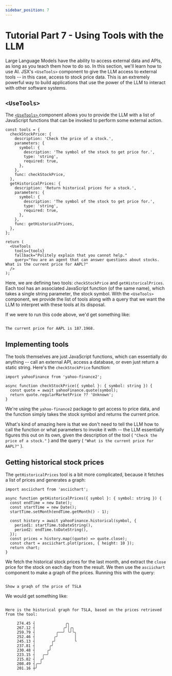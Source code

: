 ```yaml
---
sidebar_position: 7
---
```


# Tutorial Part 7 - Using Tools with the LLM

Large Language Models have the ability to access external data and APIs, as long as you teach
them how to do so. In this section, we'll learn how to use AI. JSX's `<UseTools>` component to
give the LLM access to external tools -- in this case, access to stock price data. This is an
extremely powerful way to build applications that use the power of the LLM to interact with
other software systems.

## `<UseTools>`

The [ `<UseTools>` ](/api/modules/batteries_use_tools#usetools)
component allows you to provide the LLM with a list of JavaScript functions that can be
invoked to perform some external action.

```tsx filename="packages/tutorial/src/tools.tsx"
const tools = {
  checkStockPrice: {
    description: 'Check the price of a stock.',
    parameters: {
      symbol: {
        description: 'The symbol of the stock to get price for.',
        type: 'string',
        required: true,
      },
    },
    func: checkStockPrice,
  },
  getHistoricalPrices: {
    description: 'Return historical prices for a stock.',
    parameters: {
      symbol: {
        description: 'The symbol of the stock to get price for.',
        type: 'string',
        required: true,
      },
    },
    func: getHistoricalPrices,
  },
};

return (
  <UseTools
    tools={tools}
    fallback="Politely explain that you cannot help."
    query="You are an agent that can answer questions about stocks. What is the current price for AAPL?"
  />
);
```

Here, we are defining two tools: `checkStockPrice` and `getHistoricalPrices`. Each tool
has an associated JavaScript function (of the same name), which takes a single string
parameter, the stock symbol. With the `<UseTools>` component, we provide the list of tools
along with a query that we want the LLM to interpret with these tools at its disposal.

If we were to run this code above, we'd get something like:

```

The current price for AAPL is 187.1968.

```

## Implementing tools

The tools themselves are just JavaScript functions, which can essentially
do anything -- call an external API, access a database, or even just
return a static string. Here's the `checkStockPrice` function:

```tsx filename="packages/tutorial/src/tools.tsx"
import yahooFinance from 'yahoo-finance2';

async function checkStockPrice({ symbol }: { symbol: string }) {
  const quote = await yahooFinance.quote(symbol);
  return quote.regularMarketPrice ?? 'Unknown';
}
```

We're using the `yahoo-finance2` package to get access to price data,
and the function simply takes the stock symbol and returns the current
price.

What's kind of amazing here is that we don't need to tell the LLM how
to call the function or what parameters to invoke it with -- the LLM
essentially figures this out on its own, given the description of the
tool ( `"Check the price of a stock."` ) and the query
( `"What is the current price for AAPL?"` ).

## Getting historical stock prices

The `getHistoricalPrices` tool is a bit more complicated, because it
fetches a list of prices and generates a graph:

```tsx filename="packages/tutorial/src/tools.tsx"
import asciichart from 'asciichart';

async function getHistoricalPrices({ symbol }: { symbol: string }) {
  const endTime = new Date();
  const startTime = new Date();
  startTime.setMonth(endTime.getMonth() - 1);

  const history = await yahooFinance.historical(symbol, {
    period1: startTime.toDateString(),
    period2: endTime.toDateString(),
  });
  const prices = history.map((quote) => quote.close);
  const chart = asciichart.plot(prices, { height: 10 });
  return chart;
}
```

We fetch the historical stock prices for the last month, and extract the
`close` price for the stock on each day from the result. We then use the
`asciichart` component to make a graph of the prices. Running this
with the query:

```

Show a graqh of the price of TSLA

```

We would get something like:

```

Here is the historical graph for TSLA, based on the prices retrieved from the tool:

     274.45 ┤             ╭╮
     267.12 ┤            ╭╯│╭╮
     259.79 ┤         ╭──╯ ╰╯╰╮
     252.46 ┤        ╭╯       │
     245.13 ┤       ╭╯        ╰
     237.81 ┤      ╭╯
     230.48 ┤     ╭╯
     223.15 ┤   ╭─╯
     215.82 ┤  ╭╯
     208.49 ┤╭─╯
     201.16 ┼╯

```
